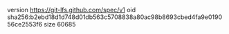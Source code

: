 version https://git-lfs.github.com/spec/v1
oid sha256:b2ebd18d1d748d01db563c5708838a80ac98b8693cbed4fa9e019056ce2553f6
size 60685
